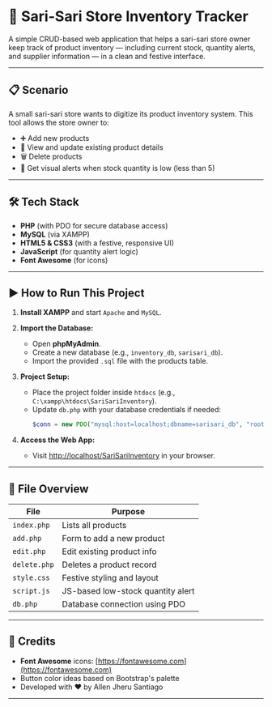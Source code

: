 # 🧾 Sari-Sari Store Inventory Tracker

A simple CRUD-based web application that helps a sari-sari store owner keep track of product inventory — including current stock, quantity alerts, and supplier information — in a clean and festive interface.

---

## 📋 Scenario

A small sari-sari store wants to digitize its product inventory system. This tool allows the store owner to:

- ➕ Add new products
- 📝 View and update existing product details
- 🗑️ Delete products
- 🚨 Get visual alerts when stock quantity is low (less than 5)

---

## 🛠️ Tech Stack

- **PHP** (with PDO for secure database access)
- **MySQL** (via XAMPP)
- **HTML5 & CSS3** (with a festive, responsive UI)
- **JavaScript** (for quantity alert logic)
- **Font Awesome** (for icons)

---

## ▶️ How to Run This Project

1. **Install XAMPP** and start `Apache` and `MySQL`.

2. **Import the Database:**
   - Open **phpMyAdmin**.
   - Create a new database (e.g., `inventory_db`, `sarisari_db`).
   - Import the provided `.sql` file with the products table.

3. **Project Setup:**
   - Place the project folder inside `htdocs` (e.g., `C:\xampp\htdocs\SariSariInventory`).
   - Update `db.php` with your database credentials if needed:
     ```php
     $conn = new PDO("mysql:host=localhost;dbname=sarisari_db", "root", "");
     ```

4. **Access the Web App:**
   - Visit [http://localhost/SariSariInventory](http://localhost/SariSariInventory) in your browser.

---

## 📁 File Overview

| File           | Purpose                          |
|----------------|----------------------------------|
| `index.php`    | Lists all products               |
| `add.php`      | Form to add a new product        |
| `edit.php`     | Edit existing product info       |
| `delete.php`   | Deletes a product record         |
| `style.css`    | Festive styling and layout       |
| `script.js`    | JS-based low-stock quantity alert |
| `db.php`       | Database connection using PDO    |

---

## 🙌 Credits

- **Font Awesome** icons: [https://fontawesome.com](https://fontawesome.com)
- Button color ideas based on Bootstrap's palette
- Developed with ❤️ by Allen Jheru Santiago

---



